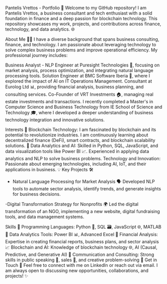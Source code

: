Pantelis Vrettos - Portfolio 🚀
Welcome to my GitHub repository! I am Pantelis Vrettos, a business consultant and tech enthusiast with a solid foundation in finance and a deep passion for blockchain technology. This repository showcases my work, projects, and contributions across finance, technology, and data analytics. 🌐

About Me 🙋‍♂️
I have a diverse background that spans business consulting, finance, and technology. I am passionate about leveraging technology to solve complex business problems and improve operational efficiency. My professional journey includes:

Business Analyst - NLP Engineer at Puresight Technologies 🏢, focusing on market analysis, process optimization, and integrating natural language processing tools.
Solution Engineer at BMC Software Iberia 🤖, where I explored the impact of AI on IT Operations Management.
Consultant at Eurolog Ltd 📊, providing financial analysis, business planning, and consulting services.
Co-Founder of VRT Investments 🏠, managing real estate investments and transactions.
I recently completed a Master's in Computer Science and Business Technology from IE School of Science and Technology 🎓, where I developed a deeper understanding of business technology integration and innovative solutions.

Interests 🧠
Blockchain Technology: I am fascinated by blockchain and its potential to revolutionize industries. I am continuously learning about decentralized finance (DeFi), smart contracts, and blockchain scalability solutions. 🔗
Data Analytics and AI: Skilled in Python, SQL, JavaScript, and data visualization tools like Power BI 📈. Experienced in applying data analytics and NLP to solve business problems.
Technology and Innovation: Passionate about emerging technologies, including AI, IoT, and their applications in business. 💡
Key Projects 🛠️


- Natural Language Processing for Market Analysis 🗣️
Developed NLP tools to automate sector analysis, identify trends, and generate insights for business decisions.

 -Digital Transformation Strategy for Nonprofits 🌍
Led the digital transformation of an NGO, implementing a new website, digital fundraising tools, and data management systems.

Skills 🔧
Programming Languages: Python 🐍, SQL 🗃️, JavaScript 🌐, MATLAB 🔢
Data Analytics Tools: Power BI 📊, Advanced Excel 📑
Financial Analysis: Expertise in creating financial reports, business plans, and sector analysis 📈
Blockchain and AI: Knowledge of blockchain technology 🌐, AI (Causal, Predictive, and Generative AI) 🤖
Communication and Consulting: Strong skills in public speaking 🎤, sales 💼, and creative problem-solving 🧩
Get in Touch 🤝
Feel free to connect with me on LinkedIn or reach out via email. I am always open to discussing new opportunities, collaborations, and projects! ✨

